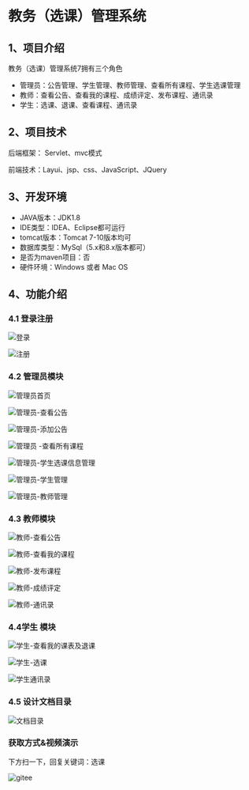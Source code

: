 # 教务（选课）管理系统



## 1、项目介绍

教务（选课）管理系统7拥有三个角色

- 管理员：公告管理、学生管理、教师管理、查看所有课程、学生选课管理
- 教师：查看公告、查看我的课程、成绩评定、发布课程、通讯录
- 学生：选课、退课、查看课程、通讯录


## 2、项目技术

后端框架： Servlet、mvc模式

前端技术：Layui、jsp、css、JavaScript、JQuery

## 3、开发环境

- JAVA版本：JDK1.8
- IDE类型：IDEA、Eclipse都可运行
- tomcat版本：Tomcat 7-10版本均可
- 数据库类型：MySql（5.x和8.x版本都可） 
- 是否为maven项目：否
- 硬件环境：Windows 或者 Mac OS


## 4、功能介绍

### 4.1 登录注册

![登录](https://project-images-1256969109.cos.ap-chongqing.myqcloud.com/Typora-Images/202207181747205.jpg)

![注册](https://project-images-1256969109.cos.ap-chongqing.myqcloud.com/Typora-Images/202207181747774.jpg)

### 4.2 管理员模块

![管理员首页](https://project-images-1256969109.cos.ap-chongqing.myqcloud.com/Typora-Images/202207181747201.jpg)

![管理员-查看公告](https://project-images-1256969109.cos.ap-chongqing.myqcloud.com/Typora-Images/202207181748151.jpg)

![管理员-添加公告](https://project-images-1256969109.cos.ap-chongqing.myqcloud.com/Typora-Images/202207181748022.jpg)

![管理员 -查看所有课程](https://project-images-1256969109.cos.ap-chongqing.myqcloud.com/Typora-Images/202207181748315.jpg)

![管理员-学生选课信息管理](https://project-images-1256969109.cos.ap-chongqing.myqcloud.com/Typora-Images/202207181748645.jpg)

![管理员-学生管理](https://project-images-1256969109.cos.ap-chongqing.myqcloud.com/Typora-Images/202207181748019.jpg)

![管理员-教师管理](https://project-images-1256969109.cos.ap-chongqing.myqcloud.com/Typora-Images/202207181748126.jpg)

### 4.3 教师模块

![教师-查看公告](https://project-images-1256969109.cos.ap-chongqing.myqcloud.com/Typora-Images/202207181748995.jpg)

![教师-查看我的课程](https://project-images-1256969109.cos.ap-chongqing.myqcloud.com/Typora-Images/202207181748329.jpg)

![教师-发布课程](https://project-images-1256969109.cos.ap-chongqing.myqcloud.com/Typora-Images/202207181748069.jpg)

![教师-成绩评定](https://project-images-1256969109.cos.ap-chongqing.myqcloud.com/Typora-Images/202207181748843.jpg)

![教师-通讯录](https://project-images-1256969109.cos.ap-chongqing.myqcloud.com/Typora-Images/202207181748799.jpg)

### 4.4学生 模块

![学生-查看我的课表及退课](https://project-images-1256969109.cos.ap-chongqing.myqcloud.com/Typora-Images/202207181748227.jpg)

![学生-选课](https://project-images-1256969109.cos.ap-chongqing.myqcloud.com/Typora-Images/202207181748804.jpg)

![学生通讯录](https://project-images-1256969109.cos.ap-chongqing.myqcloud.com/Typora-Images/202207181748389.jpg)

### 4.5 设计文档目录

![文档目录](https://project-images-1256969109.cos.ap-chongqing.myqcloud.com/Typora-Images/202207181749069.jpg)

### 获取方式&视频演示

下方扫一下，回复关键词：选课

![gitee](https://project-images-1256969109.cos.ap-chongqing.myqcloud.com/Typora-Images/202309291447341.png)
